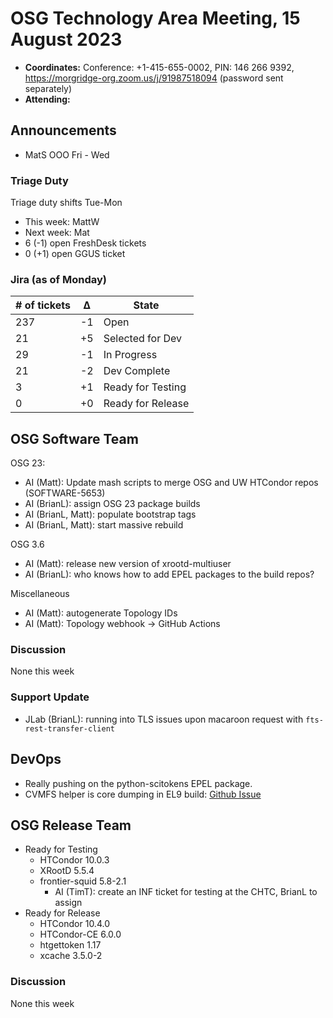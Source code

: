 # OSG Technology Area Meeting, 15 August 2023

-   **Coordinates:** Conference: +1-415-655-0002, PIN: 146 266 9392,
    <https://morgridge-org.zoom.us/j/91987518094> (password sent separately)
-   **Attending:** 

## Announcements

-   MatS OOO Fri - Wed

### Triage Duty

Triage duty shifts Tue-Mon

-   This week: MattW
-   Next week: Mat
-   6 (-1) open FreshDesk tickets
-   0 (+1) open GGUS ticket

### Jira (as of Monday)

| # of tickets | &Delta; | State             |
|--------------|---------|-------------------|
| 237          | -1      | Open              |
| 21           | +5      | Selected for Dev  |
| 29           | -1      | In Progress       |
| 21           | -2      | Dev Complete      |
| 3            | +1      | Ready for Testing |
| 0            | +0      | Ready for Release |

## OSG Software Team

OSG 23:

-   AI (Matt): Update mash scripts to merge OSG and UW HTCondor repos (SOFTWARE-5653)
-   AI (BrianL): assign OSG 23 package builds
-   AI (BrianL, Matt): populate bootstrap tags
-   AI (BrianL, Matt): start massive rebuild

OSG 3.6

-   AI (Matt): release new version of xrootd-multiuser
-   AI (BrianL): who knows how to add EPEL packages to the build repos?

Miscellaneous

-   AI (Matt): autogenerate Topology IDs
-   AI (Matt): Topology webhook -> GitHub Actions

### Discussion

None this week

### Support Update

-   JLab (BrianL): running into TLS issues upon macaroon request with `fts-rest-transfer-client`

## DevOps

-  Really pushing on the python-scitokens EPEL package.
-  CVMFS helper is core dumping in EL9 build: [Github Issue](https://github.com/cvmfs-contrib/cvmfs-x509-helper/issues/38)

## OSG Release Team

-   Ready for Testing
    -   HTCondor 10.0.3
    -   XRootD 5.5.4
    -   frontier-squid 5.8-2.1
        -   AI (TimT): create an INF ticket for testing at the CHTC, BrianL to assign
-   Ready for Release
    -   HTCondor 10.4.0
    -   HTCondor-CE 6.0.0
    -   htgettoken 1.17
    -   xcache 3.5.0-2

### Discussion

None this week

